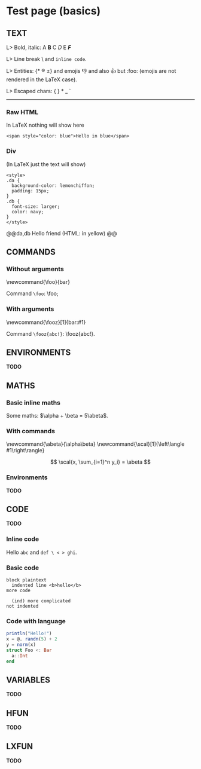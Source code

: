 # Test page (basics)

<!-- ============================================================ -->
## TEXT

L> Bold, italic: A **B** C _D_ E _**F**_

L> Line break \\ and `inline code`.

L> Entities: \{&#42; &reg; &plusmn;\} and emojis 👎 and also :+1: but :foo: (emojis are not rendered in the LaTeX case).

L> Escaped chars: \{ \} \* \_ \`

---

### Raw HTML

In LaTeX nothing will show here

~~~
<span style="color: blue">Hello in blue</span>
~~~

### Div

(In LaTeX just the text will show)

~~~
<style>
.da {
  background-color: lemonchiffon;
  padding: 15px;
}
.db {
  font-size: larger;
  color: navy;
}
</style>
~~~

@@da,db
Hello friend (HTML: in yellow)
@@

<!-- ============================================================ -->
## COMMANDS

### Without arguments

\newcommand{\foo}{bar}

Command `\foo`: \foo;

### With arguments

\newcommand{\fooz}[1]{bar:#1}

Command `\fooz{abc!}`: \fooz{abc!}.


<!-- ============================================================ -->
## ENVIRONMENTS
**TODO**

<!-- ============================================================ -->
## MATHS

### Basic inline maths

Some maths: $\alpha + \beta = 5\abeta$.

### With commands

\newcommand{\abeta}{\alpha\beta}
\newcommand{\scal}[1]{\left\langle #1\right\rangle}

$$
  \scal{x, \sum_{i=1}^n y_i} = \abeta
$$

### Environments
**TODO**

<!-- ============================================================ -->
## CODE
**TODO**

### Inline code

Hello `abc` and `def \ < > ghi`.

### Basic code

```
block plaintext
  indented line <b>hello</b>
more code
```

```
  (ind) more complicated
not indented
```

### Code with language

```julia
println("Hello!")
x = @. randn(5) + 2
y = norm(x)
struct Foo <: Bar
  a::Int
end
```

<!-- ============================================================ -->
## VARIABLES
**TODO**


<!-- ============================================================ -->
## HFUN
**TODO**


<!-- ============================================================ -->
## LXFUN
**TODO**

<!-- ```julia
println("Hello!")
``` -->

<!-- ## Lists

Unordered

- A
- B
- C

Ordered

1. A
1. B
1. C -->
